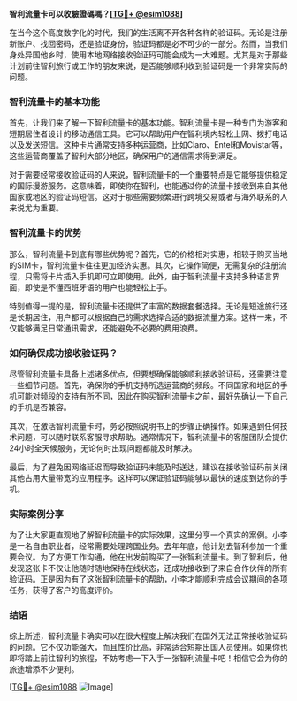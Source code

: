 **智利流量卡可以收驗證碼嗎？[[TG💪+ @esim1088](https://t.me/s/esim1088)]**

在当今这个高度数字化的时代，我们的生活离不开各种各样的验证码。无论是注册新账户、找回密码，还是验证身份，验证码都是必不可少的一部分。然而，当我们身处异国他乡时，使用本地网络接收验证码可能会成为一大难题。尤其是对于那些计划前往智利旅行或工作的朋友来说，是否能够顺利收到验证码是一个非常实际的问题。

### 智利流量卡的基本功能

首先，让我们来了解一下智利流量卡的基本功能。智利流量卡是一种专门为游客和短期居住者设计的移动通信工具。它可以帮助用户在智利境内轻松上网、拨打电话以及发送短信。这种卡片通常支持多种运营商，比如Claro、Entel和Movistar等，这些运营商覆盖了智利大部分地区，确保用户的通信需求得到满足。

对于需要经常接收验证码的人来说，智利流量卡的一个重要特点是它能够提供稳定的国际漫游服务。这意味着，即使你在智利，也能通过你的流量卡接收到来自其他国家或地区的验证码短信。这对于那些需要频繁进行跨境交易或者与海外联系的人来说尤为重要。

### 智利流量卡的优势

那么，智利流量卡到底有哪些优势呢？首先，它的价格相对实惠，相较于购买当地的SIM卡，智利流量卡往往更加经济实惠。其次，它操作简便，无需复杂的注册流程，只需将卡片插入手机即可立即使用。此外，由于智利流量卡支持多种语言界面，即使是不懂西班牙语的用户也能轻松上手。

特别值得一提的是，智利流量卡还提供了丰富的数据套餐选择。无论是短途旅行还是长期居住，用户都可以根据自己的需求选择合适的数据流量方案。这样一来，不仅能够满足日常通讯需求，还能避免不必要的费用浪费。

### 如何确保成功接收验证码？

尽管智利流量卡具备上述诸多优点，但要想确保能够顺利接收验证码，还需要注意一些细节问题。首先，确保你的手机支持所选运营商的频段。不同国家和地区的手机可能对频段的支持有所不同，因此在购买智利流量卡之前，最好先确认一下自己的手机是否兼容。

其次，在激活智利流量卡时，务必按照说明书上的步骤正确操作。如果遇到任何技术问题，可以随时联系客服寻求帮助。通常情况下，智利流量卡的客服团队会提供24小时全天候服务，无论何时出现问题都能及时解决。

最后，为了避免因网络延迟而导致验证码未能及时送达，建议在接收验证码前关闭其他占用大量带宽的应用程序。这样可以保证验证码能够以最快的速度到达你的手机。

### 实际案例分享

为了让大家更直观地了解智利流量卡的实际效果，这里分享一个真实的案例。小李是一名自由职业者，经常需要处理跨国业务。去年年底，他计划去智利参加一个重要会议。为了方便工作沟通，他在出发前购买了一张智利流量卡。到了智利后，他发现这张卡不仅让他随时随地保持在线状态，还成功接收到了来自合作伙伴的所有验证码。正是因为有了这张智利流量卡的帮助，小李才能顺利完成会议期间的各项任务，获得了客户的高度评价。

### 结语

综上所述，智利流量卡确实可以在很大程度上解决我们在国外无法正常接收验证码的问题。它不仅功能强大，而且性价比高，非常适合短期出国人员使用。如果你也即将踏上前往智利的旅程，不妨考虑一下入手一张智利流量卡吧！相信它会为你的旅途增添不少便利。

[[TG💪+ @esim1088](https://t.me/s/esim1088) ![Image](https://i.postimg.cc/4NQfJmqS/Snipaste-2025-05-13-00-14-12.png)]